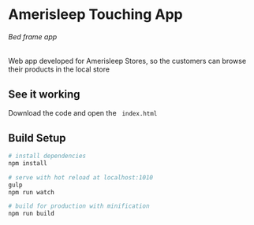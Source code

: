 # Amerisleep Touching App 

###### Bed frame app

Web app developed for Amerisleep Stores, so the customers can browse their products in the local store




## See it working

Download the code and open the ``` index.html``` 



## Build Setup

``` bash
# install dependencies
npm install

# serve with hot reload at localhost:1010
gulp
npm run watch

# build for production with minification
npm run build
```
